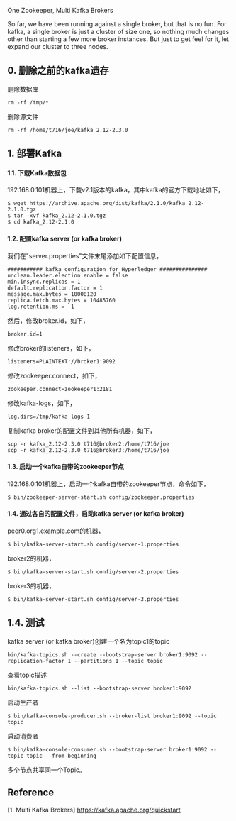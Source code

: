 One Zookeeper, Multi Kafka Brokers

So far, we have been running against a single broker, but that is no fun. For kafka, a single broker is just a cluster of size one, so nothing much changes other than starting a few more broker instances. But just to get feel for it, let expand our cluster to three nodes.


## 0. 删除之前的kafka遗存

删除数据库
```shell
rm -rf /tmp/*
```

删除源文件
```shell
rm -rf /home/t716/joe/kafka_2.12-2.3.0
```




## 1. 部署Kafka

#### 1.1. 下载Kafka数据包

192.168.0.101机器上，下载v2.1版本的kafka，其中kafka的官方下载地址如下，

```shell
$ wget https://archive.apache.org/dist/kafka/2.1.0/kafka_2.12-2.1.0.tgz
$ tar -xvf kafka_2.12-2.1.0.tgz
$ cd kafka_2.12-2.1.0
```


#### 1.2. 配置kafka server (or kafka broker)

我们在"server.properties"文件末尾添加如下配置信息，

```shell
########### kafka configuration for Hyperledger ###############
unclean.leader.election.enable = false
min.insync.replicas = 1
default.replication.factor = 1
message.max.bytes = 10000120
replica.fetch.max.bytes = 10485760
log.retention.ms = -1
```

然后，修改broker.id，如下，
```shell
broker.id=1
```

修改broker的listeners，如下，
```shell
listeners=PLAINTEXT://broker1:9092
```

修改zookeeper.connect，如下，
```shell
zookeeper.connect=zookeeper1:2181
```

修改kafka-logs，如下，
```shell
log.dirs=/tmp/kafka-logs-1
```


复制kafka broker的配置文件到其他所有机器，如下，
```shell
scp -r kafka_2.12-2.3.0 t716@broker2:/home/t716/joe
scp -r kafka_2.12-2.3.0 t716@broker3:/home/t716/joe
```


#### 1.3. 启动一个kafka自带的zookeeper节点

192.168.0.101机器上，启动一个kafka自带的zookeeper节点，命令如下，

```shell
$ bin/zookeeper-server-start.sh config/zookeeper.properties
```


#### 1.4. 通过各自的配置文件，启动kafka server (or kafka broker)

peer0.org1.example.com的机器，

```shell
$ bin/kafka-server-start.sh config/server-1.properties
```

broker2的机器，
```shell
$ bin/kafka-server-start.sh config/server-2.properties
```

broker3的机器，
```shell
$ bin/kafka-server-start.sh config/server-3.properties
```


## 1.4. 测试

kafka server (or kafka broker)创建一个名为topic1的topic
```shell
bin/kafka-topics.sh --create --bootstrap-server broker1:9092 --replication-factor 1 --partitions 1 --topic topic
```

查看topic描述
```shell
bin/kafka-topics.sh --list --bootstrap-server broker1:9092
```

启动生产者
```shell
$ bin/kafka-console-producer.sh --broker-list broker1:9092 --topic topic
```

启动消费者
```shell
$ bin/kafka-console-consumer.sh --bootstrap-server broker1:9092 --topic topic --from-beginning
```

多个节点共享同一个Topic。


## Reference
[1. Multi Kafka Brokers] https://kafka.apache.org/quickstart
